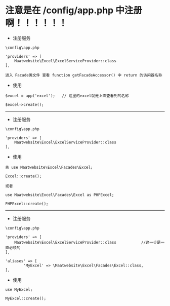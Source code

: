 # 注意是在 **/config/app.php** 中注册啊！！！！！！

- 注册服务

```
\config\app.php

'providers' => [
	Maatwebsite\Excel\ExcelServiceProvider::class
],

进入 Facade类文件 查看 function getFacadeAccessor() 中 return 的访问器名称
```

- 使用
```
$excel = app('excel');   // 这里的excel就是上面查看到的名称

$excel->create();
```

----

- 注册服务

```
\config\app.php

'providers' => [
	Maatwebsite\Excel\ExcelServiceProvider::class
],
```

- 使用
```
先 use Maatwebsite\Excel\Facades\Excel;

Excel::create();

或者

use Maatwebsite\Excel\Facades\Excel as PHPExcel;

PHPExcel::create();
```

----

- 注册服务

```
\config\app.php

'providers' => [
	Maatwebsite\Excel\ExcelServiceProvider::class			//这一步是一直必须的
],

'aliases' => [
        'MyExcel' => \Maatwebsite\Excel\Facades\Excel::class,
],
```

- 使用
```
use MyExcel;

MyExcel::create();
```
